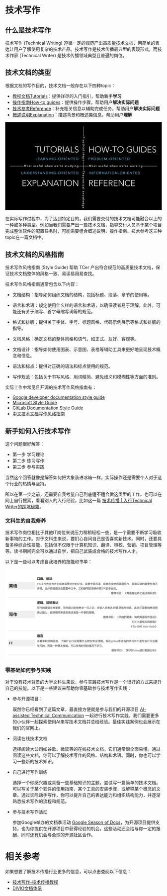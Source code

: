 # 技术写作

## 什么是技术写作

技术写作 (Technical Writing) 遵循一定的规范产出高质量技术文档，用简单的表达让用户了解使用复杂的技术产品。技术写作是技术传播最典型的表现形式，而技术作家 (Technical Writer) 是技术传播领域典型且普遍的岗位。

## 技术文档的类型

根据文档的写作目的，技术文档一般存在以下四种topic：

- [教程文档Tutorials](https://documentation.divio.com/tutorials.html#tutorials)：提供详尽的入门指引，帮助新手**学习**
- [操作指南How-to guides](https://documentation.divio.com/how-to-guides.html#how-to)：提供操作步骤，帮助用户**解决实际问题**
- [技术参考Reference](https://documentation.divio.com/reference.html#reference)：补充相关信息以辅助完成任务，帮助用户**解决实际问题**
- [概述说明Explanation](https://documentation.divio.com/explanation.html#explanation)：描述背景和概述类信息，帮助用户**理解**

![](/Image/doc_overview.png)

在实际写作过程中，为了达到特定目的，我们需要交付的技术文档可能融合以上的一种或多种类型。例如当我们需要产出一篇技术文档，指导交付人员基于某个项目完成整体软件的配置任务时，可能需要组合概述说明、操作指南、技术参考这三种topic在一篇文档中。

## 技术文档的风格指南

技术写作风格指南 (Style Guide) 帮助 TCer 产出符合规范的高质量技术文档，保证技术文档整体的风格一致、易读易用易查找。

技术写作风格指南通常包含以下内容：

- 文档结构：指导如何组织文档的结构，包括标题、段落、章节的使用等。

- 语言和术语：规定使用什么样的语言和术语，以确保读者易于理解。此外，可能还有关于缩写、首字母缩写词等的规范。

- 格式和排版：提供关于字体、字号、标题风格、代码示例展示等格式和排版的指导。

- 文档风格：确定文档的整体风格和语气，如正式、友好、客观等。

- 文档设计：指导如何使用图表、示意图、表格等辅助工具来更好地呈现技术概念和信息。

- 语法和标点：提供对正确的语法和标点使用的规范。

- 写作规范：包括关于书写风格、用词精简、避免歧义和模糊性等方面的准则。

实际工作中常见且开源的技术写作风格指南有：
- [Google developer documentation style guide](https://developers.google.com/style)
- [Microsoft Style Guide](https://learn.microsoft.com/en-us/style-guide/welcome/)
- [GitLab Documentation Style Guide](https://docs.gitlab.com/ee/development/documentation/styleguide/)
- [中文技术文档写作风格指南](https://zh-style-guide.readthedocs.io/zh_CN/latest/)

## 新手如何入行技术写作

这个问题很好解答：

- 第一步 学习理论
- 第二步 练习写作
- 第三步 参与实践

当然这个回答就像是解答如何把大象装进冰箱一样，实际操作还是需要个人对于这个行业的热情与坚持。

所以在第一步之前，还需要自我考量自己到底适不适合做这类型的工作。也可以在网上自行搜索，看看别人的入行经验，比如这一篇 [技术传播 | 入行Technical Writer的踩坑秘籍](https://mp.weixin.qq.com/s/uQ4sKCr6eHOIWczwHw1gSw)。

### 文科生的自我修养

技术写作岗位相比于其他IT岗位来说压力稍稍轻松一些，是一个需要不断学习吸收新事物的工作。对于文科生来说，要扪心自问自己是否喜欢新技术。同时，还要具备多种综合性技能，包括但不仅限于计算机知识、翻译、审校、营销、项目管理等等。读书期间完全可以通过自学，把自己武装成合格的技术写作人才。

以下是一些可以考虑自我培养的技能和书单：

![](/Image/required_skills.png)

### 零基础如何参与实践

对于没有技术背景的大学文科生来说，参与实践技术写作是一个很好的方式来提升自己的技能。以下是一些建议来帮助你零基础参与技术写作实践：

- 参与开源项目：

    既然你已经看到了这篇文章，最直接方便就是参与我们的开源项目 [AI-assisted Technical Communication](https://ai-assisted-technical-communication.github.io/tutorial-docs/) 一起进行技术写作实践。我们需要更多的小伙伴一起探索使用AI来写技术文档并总结经验。最佳实践案例也会展示在我们的官网上。

- 阅读在线技术文档

    选择阅读大公司如谷歌、微软等的在线技术文档。它们通常很全面易懂。通过阅读这些文档，你可以了解技术写作的风格、结构和术语。同时，你也可以学习一些新的技术知识。

- 自己进行写作训练
    
    选择一个你感兴趣或具备一些基础知识的主题，尝试写一篇简单的技术文档。可以写关于某个软件的使用指南、某个工具的安装步骤，或解释某个概念的文章。通过实际动手写作，你可以提升自己的表达能力和组织结构能力，并逐渐熟悉技术写作的流程和规范。

- 参与技术写作活动

    参加Google举办的文档季活动 [Google Season of Docs](https://developers.google.com/season-of-docs)，为开源项目提供支持，也为你提供在开源项目中获得经验的机会。这些活动还会给与你一定的报酬，同时还有机会与全球的开源社区合作。

# 相关参考

如果想要了解技术传播行业更多的信息，可以点击查阅以下信息：

- [技术写作-技术传播教程](https://techcomm-book.readthedocs.io/zh_CN/latest/1-introduction/techwriting.html)
- [DIVIO文档体系](https://documentation.divio.com/)





